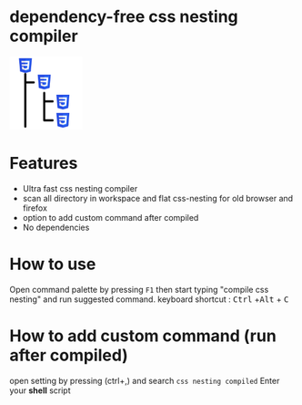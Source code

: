 # dependency-free css nesting compiler

![css nesting compiler](./vscode-css-nesting/icon.png)

# Features

- Ultra fast css nesting compiler
- scan all directory in workspace and flat css-nesting for old browser and firefox
- option to add custom command after compiled
- No dependencies

# How to use

Open command palette by pressing `F1` then start typing "compile css nesting" and run suggested command.
keyboard shortcut : <kbd>Ctrl</kbd> +<kbd>Alt</kbd> + <kbd>C</kbd>

# How to add custom command (run after compiled)

open setting by pressing (ctrl+,) and search `css nesting compiled`
Enter your **shell** script
